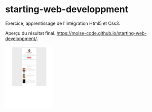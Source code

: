 # starting-web-developpment

Exercice, apprentissage de l'intégration Html5 et Css3.

Aperçu du résultat final.
https://moise-code.github.io/starting-web-developpment/.

<img src="./tim_berners.png" style="width:30%;">
